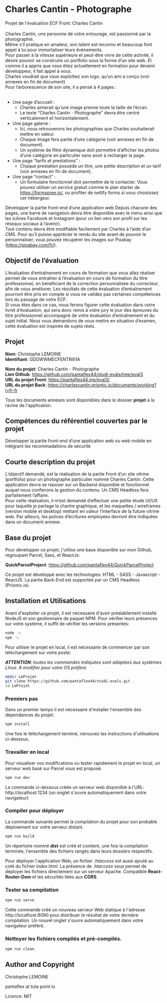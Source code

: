 # Charles Cantin - Photographe



Projet de l'évaluation  ECF Front: Charles Cantin<br />
<br />
Charles Cantin, une personne de votre entourage, est passionné par la photographie.<br />
Même s’il pratique en amateur, son talent est reconnu et beaucoup font appel à lui pour immortaliser
leurs événements.<br />
Pour passer à la vitesse supérieure et peut-être vivre de cette activité, il désire pouvoir se construire un
portfolio sous la forme d’un site web. Et comme il a appris que vous étiez actuellement en formation pour
devenir développeur, il fait appel à vous.<br />
Charles voudrait que vous exploitiez son logo, qu’un ami a conçu (voir annexes en fin de document)<br />
Pour l’arborescence de son site, il a pensé à 4 pages :<br /><br />
- Une page d’accueil :
    - Charles aimerait qu’une image prenne toute la taille de l’écran.
    - Le texte “Charles Cantin - Photographe” devra être centré verticalement et
horizontalement.
- Une page galerie :
    - Ici, nous retrouverons les photographies que Charles souhaiterait mettre en valeur.
    - Chaque image fera partie d’une catégorie (voir annexes en fin de document).
    - Un système de filtre dynamique doit permettre d’afficher les photos d’une catégorie en
particulier sans avoir à recharger la page.
- Une page “tarifs et prestations” :
    - Chaque prestation possède un titre, une petite description et un tarif (voir annexes en fin
de document).
- Une page “contact” :
    - Un formulaire fonctionnel doit permettre de le contacter. Vous pouvez utiliser un service
gratuit comme le plan starter de https://formspree.io/, ou profiter de netlify forms si vous
choisissez cet hébergeur.<br />

Développer la partie front-end d’une application web
Depuis chacune des pages, une barre de navigation devra être disponible avec le menu ainsi que les
icônes Facebook et Instagram (pour un lien vers son profil sur les réseaux sociaux à l’avenir).<br />
Tout contenu devra être modifiable facilement par Charles à l’aide d’un CMS.
Pour qu’il puisse apprécier le rendu du site avant de pouvoir le personnaliser, vous pouvez récupérer les
images sur Pixabay (https://pixabay.com/fr/).

## Objectif de l’évaluation

L’évaluation d’entraînement en cours de formation que vous allez réaliser permet de vous entraîner à
l’évaluation en cours de formation du titre professionnel, en bénéficiant de la correction personnalisée
du correcteur, afin de vous améliorer. Les résultats de cette évaluation d’entraînement pourront être
pris en compte si vous ne validez pas certaines compétences lors du passage de votre ECF.<br />
Si vous êtes
dans ce cas, nous ferons figurer cette évaluation dans votre livret d’évaluation, qui sera donc remis à
votre jury le jour des épreuves du titre professionnel accompagné de votre évaluation d’entraînement
et du sujet initial.
Nous vous demandons de vous mettre en situation d’examen, cette évaluation est inspirée de sujets
réels.

## Projet

**Nom**: Christophe LEMOINE<br />
**Identifiant**: GDDWWMECFENTRIII1A

**Nom du projet**: Charles Cantin - Photographe<br />
**Lien Github**: https://github.com/pantaflex44/studi-evals/tree/eval3<br />
**URL du projet Front**: https://pantaflex44.me/eval3/<br />
**URL du projet Back**: https://charlescantin.prismic.io/documents/working?l=fr-fr<br />

Tous les documents annexes sont disponibles dans le dossier **projet** à la racine de l'application.

## Compétences du référentiel couvertes par le projet

Développer la partie front-end d’une application web ou web mobile en intégrant les recommadations de sécurité

## Courte description du projet

L’objectif demandé, est la réalisation de la partie Front d’un site vitrine (portfolio) pour un photographe particulier nommé Charles Cantin. Cette application devra se reposer sur un Backend disponible et fonctionnel auquel nous confierons la gestion du contenu. Un CMS Headless fera parfaitement l’affaire.<br />
Pour cette réalisation, il m’est demandé d’effectuer une petite étude UI/UX pour laquelle je partage la chartre graphique, et les maquettes / wireframes (version mobile et desktop) mettant en valeur l’interface de la future vitrine web. Par ailleurs, les polices d’écritures employées devront être indiquées dans un document annexe.

## Base du projet

Pour développer ce projet, j'utilise une base disponible sur mon Github, regroupant Parcel, Sass, et ReactJs:

**QuickParcelProject**: https://github.com/pantaflex44/QuickParcelProject

Ce projet est développé avec les technologies: HTML - SASS - Javascript - ReactJS. La partie Back-End est supportée par un CMS Headless (Prismic.io).

## Installation et Utilisations

Avant d'exploiter ce projet, il est nécessaire d'avoir préalablement installé NodeJS et son gestionnaire de paquet NPM. Pour vérifier leurs présences sur votre système, il suffit de vérifier les versions présentes:

```bash
node -v
npm -v
```

Pour utiliser le projet en local, il est nécessaire de commencer par son téléchargement sur votre poste:

***ATTENTION**: toutes les commandes indiquées sont adaptées aux systèmes Linux. A modifier pour votre OS préféré.*

```bash
mkdir LeProjet
git clone https://github.com/pantaflex44/studi-evals.git .
cd LeProjet
```

### Premiers pas

Dans un premier temps il est nécessaire d'installer l'ensemble des dépendances du projet:

```bash
npm install
```

Une fois le téléchargement terminé, retrouvez les instructions d'utilisations ci-dessous.

### Travailler en local

Pour visualiser vos modifications ou tester rapidement le projet en local, un serveur web basé sur Parcel vous est proposé.


```bash
npm run dev
```

La commande ci-dessous créée un serveur web disponible à l'URL: http://localhost:1234 (un onglet s'ouvre automatiquement dans votre navigateur)

### Compiler pour déployer

La commande suivante permet la compilation du projet pour son probable déploiement sur votre serveur distant.


```bash
npm run build
```

Un répertoire nommé **dist** est créé et contient, une fois la compilation terminée, l'ensemble des fichiers rangés dans leurs dossiers respectifs.

Pour déployer l'application Web, un fichier *.htaccess* est aussi ajouté au coté du fichier *index.html*. La présence de *.htaccess* vous permet de déployer les fichiers directement sur un serveur Apache. Compatible **React-Router-Dom** et les sécurités liées aux **CORS**.


### Tester sa compilation

```bash
npm run serve
```

Cette commande créé un nouveau serveur Web statique à l'adresse http://localhost:8080 pour distribuer le résultat de votre dernière compilation.
Un nouvel onglet s'ouvre automatiquement dans votre navigateur préféré.


### Nettoyer les fichiers compilés et pré-compilés.

```bash
npm run clean
```

## Author and Copyright

Christophe LEMOINE

pantaflex at tuta point io

Licence: MIT
